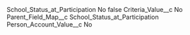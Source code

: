 <?xml version="1.0" encoding="UTF-8"?>
<CustomMetadata xmlns="http://soap.sforce.com/2006/04/metadata" xmlns:xsi="http://www.w3.org/2001/XMLSchema-instance" xmlns:xsd="http://www.w3.org/2001/XMLSchema">
    <label>School_Status_at_Participation No</label>
    <protected>false</protected>
    <values>
        <field>Criteria_Value__c</field>
        <value xsi:type="xsd:string">No</value>
    </values>
    <values>
        <field>Parent_Field_Map__c</field>
        <value xsi:type="xsd:string">School_Status_at_Participation</value>
    </values>
    <values>
        <field>Person_Account_Value__c</field>
        <value xsi:type="xsd:string">No</value>
    </values>
</CustomMetadata>

